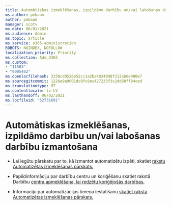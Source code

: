 ```yaml
---
title: Automātiskas izmeklēšanas, izpildāmo darbību un/vai labošanas darbību izmantošana
ms.author: pebaum
author: pebaum
manager: scotv
ms.date: 06/01/2021
ms.audience: Admin
ms.topic: article
ms.service: o365-administration
ROBOTS: NOINDEX, NOFOLLOW
localization_priority: Priority
ms.collection: Adm_O365
ms.custom:
- "11503"
- "9005462"
ms.openlocfilehash: 3250cd0526e52cc1a2ba4024998f212ab6e900e7
ms.sourcegitcommit: 1226e9a9601dc8fc8ec427235f3c2dd88ff84ced
ms.translationtype: MT
ms.contentlocale: lv-LV
ms.lasthandoff: 06/02/2021
ms.locfileid: "52731691"
---
```

# <a name="using-automated-investigation-executing-actions-andor-remediation-actions"></a>Automātiskas izmeklēšanas, izpildāmo darbību un/vai labošanas darbību izmantošana

- Lai iegūtu pārskatu par to, kā izmantot automatizētu izpēti, skatiet [rakstu Automatizētas izmeklēšanas pārskats.](/microsoft-365/security/defender-endpoint/automated-investigations)

- Papildinformāciju par darbību centru un koriģēšanu skatiet rakstā Darbību [centra apmeklēšana, lai redzētu koriģējošās darbības.](/security/defender-endpoint/auto-investigation-action-center)

- Informāciju par automatizācijas līmeņa iestatīšanu [skatiet rakstā Automatizētas izmeklēšanas pārskats.](/microsoft-365/security/defender-endpoint/automated-investigations)